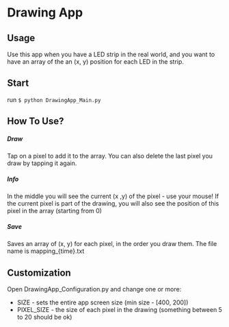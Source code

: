 # Drawing App

## Usage
Use this app when you have a LED strip in the real world, and you want to have an array of the an (x, y) position for each LED in the strip.

## Start
run `$ python DrawingApp_Main.py`

## How To Use?

##### Draw
Tap on a pixel to add it to the array.
You can also delete the last pixel you draw by tapping it again.

##### Info
In the middle you will see the current (x ,y) of the pixel - use your mouse!
If the current pixel is part of the drawing, you will also see the position of this pixel in the array (starting from 0)

##### Save
Saves an array of (x, y) for each pixel, in the order you draw them.
The file name is mapping_{time}.txt


## Customization
Open DrawingApp_Configuration.py and change one or more:
* SIZE - sets the entire app screen size (min size - [400, 200])
* PIXEL_SIZE - the size of each pixel in the drawing (something between 5 to 20 should be ok)


